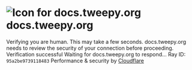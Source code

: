 # ![Icon for docs.tweepy.org](https://docs.tweepy.org/favicon.ico)docs.tweepy.org
Verifying you are human. This may take a few seconds.
docs.tweepy.org needs to review the security of your connection before proceeding.
Verification successful
Waiting for docs.tweepy.org to respond...
Ray ID: `95a2be9739118483`
Performance & security by [Cloudflare](https://www.cloudflare.com?utm_source=challenge&utm_campaign=m)
